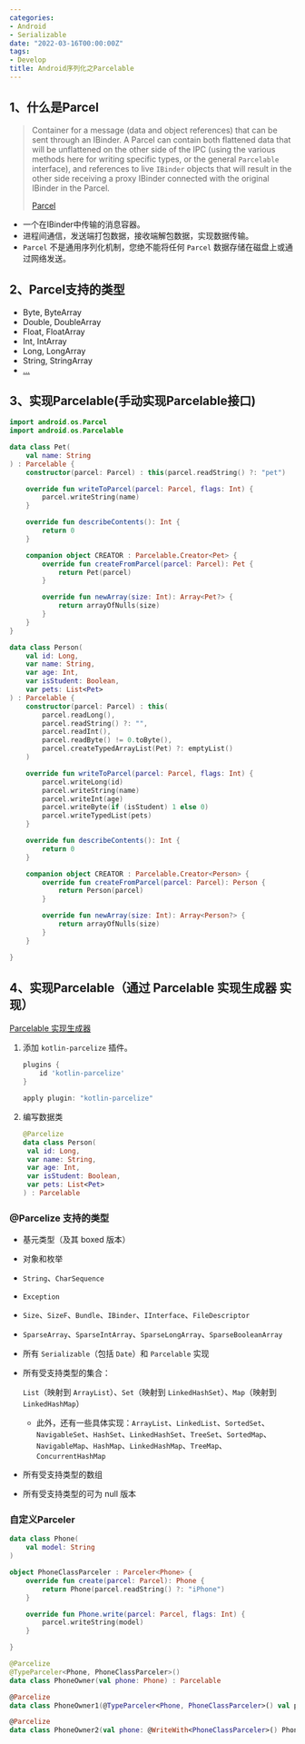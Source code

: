 ```yaml
---
categories:
- Android
- Serializable
date: "2022-03-16T00:00:00Z"
tags:
- Develop
title: Android序列化之Parcelable
---
```


## 1、什么是Parcel

> Container for a message (data and object references) that can be sent through an IBinder. A Parcel can contain both flattened data that will be unflattened on the other side of the IPC (using the various methods here for writing specific types, or the general `Parcelable` interface), and references to live `IBinder` objects that will result in the other side receiving a proxy IBinder connected with the original IBinder in the Parcel.
>
> [Parcel](https://developer.android.google.cn/reference/android/os/Parcel?hl=zh_cn)

- 一个在IBinder中传输的消息容器。
- 进程间通信，发送端打包数据，接收端解包数据，实现数据传输。
- `Parcel` 不是通用序列化机制，您绝不能将任何 `Parcel` 数据存储在磁盘上或通过网络发送。

## 2、Parcel支持的类型

- Byte, ByteArray
- Double, DoubleArray
- Float, FloatArray
- Int, IntArray
- Long, LongArray
- String, StringArray
- [...](https://developer.android.google.cn/reference/android/os/Parcel?hl=zh_cn#primitives)

## 3、实现Parcelable(手动实现Parcelable接口)

```kotlin
import android.os.Parcel
import android.os.Parcelable

data class Pet(
    val name: String
) : Parcelable {
    constructor(parcel: Parcel) : this(parcel.readString() ?: "pet")

    override fun writeToParcel(parcel: Parcel, flags: Int) {
        parcel.writeString(name)
    }

    override fun describeContents(): Int {
        return 0
    }

    companion object CREATOR : Parcelable.Creator<Pet> {
        override fun createFromParcel(parcel: Parcel): Pet {
            return Pet(parcel)
        }

        override fun newArray(size: Int): Array<Pet?> {
            return arrayOfNulls(size)
        }
    }
}

data class Person(
    val id: Long,
    var name: String,
    var age: Int,
    var isStudent: Boolean,
    var pets: List<Pet>
) : Parcelable {
    constructor(parcel: Parcel) : this(
        parcel.readLong(),
        parcel.readString() ?: "",
        parcel.readInt(),
        parcel.readByte() != 0.toByte(),
        parcel.createTypedArrayList(Pet) ?: emptyList()
    )

    override fun writeToParcel(parcel: Parcel, flags: Int) {
        parcel.writeLong(id)
        parcel.writeString(name)
        parcel.writeInt(age)
        parcel.writeByte(if (isStudent) 1 else 0)
        parcel.writeTypedList(pets)
    }

    override fun describeContents(): Int {
        return 0
    }

    companion object CREATOR : Parcelable.Creator<Person> {
        override fun createFromParcel(parcel: Parcel): Person {
            return Person(parcel)
        }

        override fun newArray(size: Int): Array<Person?> {
            return arrayOfNulls(size)
        }
    }

}
```

## 4、实现Parcelable（通过 Parcelable 实现生成器 实现）

[Parcelable 实现生成器](https://developer.android.google.cn/kotlin/parcelize?hl=zh-cn)

1. 添加 `kotlin-parcelize` 插件。

   ``` groovy
   plugins {
       id 'kotlin-parcelize'
   }
   ```
   
   ``` groovy
   apply plugin: "kotlin-parcelize"
   ```
   
2. 编写数据类
   ``` kotlin
   @Parcelize
   data class Person(
    val id: Long,
    var name: String,
    var age: Int,
    var isStudent: Boolean,
    var pets: List<Pet>
   ) : Parcelable
   ```

### @Parcelize 支持的类型

- 基元类型（及其 boxed 版本）

- 对象和枚举

- `String`、`CharSequence`

- `Exception`

- `Size`、`SizeF`、`Bundle`、`IBinder`、`IInterface`、`FileDescriptor`

- `SparseArray`、`SparseIntArray`、`SparseLongArray`、`SparseBooleanArray`

- 所有 `Serializable`（包括 `Date`）和 `Parcelable` 实现

- 所有受支持类型的集合：

  `List`（映射到 `ArrayList`）、`Set`（映射到 `LinkedHashSet`）、`Map`（映射到 `LinkedHashMap`）

  - 此外，还有一些具体实现：`ArrayList`、`LinkedList`、`SortedSet`、`NavigableSet`、`HashSet`、`LinkedHashSet`、`TreeSet`、`SortedMap`、`NavigableMap`、`HashMap`、`LinkedHashMap`、`TreeMap`、`ConcurrentHashMap`

- 所有受支持类型的数组

- 所有受支持类型的可为 null 版本

### 自定义Parceler

``` kotlin
data class Phone(
    val model: String
)

object PhoneClassParceler : Parceler<Phone> {
    override fun create(parcel: Parcel): Phone {
        return Phone(parcel.readString() ?: "iPhone")
    }

    override fun Phone.write(parcel: Parcel, flags: Int) {
        parcel.writeString(model)
    }

}

@Parcelize
@TypeParceler<Phone, PhoneClassParceler>()
data class PhoneOwner(val phone: Phone) : Parcelable

@Parcelize
data class PhoneOwner1(@TypeParceler<Phone, PhoneClassParceler>() val phone: Phone) : Parcelable

@Parcelize
data class PhoneOwner2(val phone: @WriteWith<PhoneClassParceler>() Phone) : Parcelable
```

